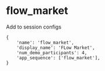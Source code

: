 # flow_market

Add to session configs

````
{
    'name': 'flow_market',
    'display_name': 'FLow Market',
    'num_demo_participants': 4,
    'app_sequence': ['flow_market'],
}
````
